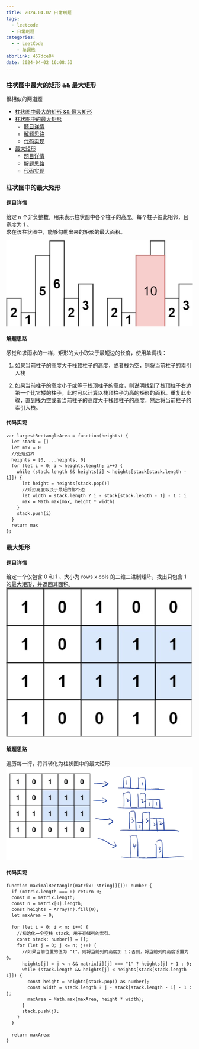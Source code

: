 ```yaml
---
title: 2024.04.02 日常刷题
tags:
  - leetcode
  - 日常刷题
categories:
  - - LeetCode
    - 单调栈
abbrlink: 457dce84
date: 2024-04-02 16:08:53
---
```


<!-- @format -->

### 柱状图中最大的矩形 && 最大矩形

很相似的两道题

- [柱状图中最大的矩形 \&\& 最大矩形](#柱状图中最大的矩形--最大矩形)
- [柱状图中的最大矩形](#柱状图中的最大矩形)
  - [题目详情](#题目详情)
  - [解题思路](#解题思路)
  - [代码实现](#代码实现)
- [最大矩形](#最大矩形)
  - [题目详情](#题目详情-1)
  - [解题思路](#解题思路-1)
  - [代码实现](#代码实现-1)

<!--more-->

### 柱状图中的最大矩形

#### 题目详情

给定 n 个非负整数，用来表示柱状图中各个柱子的高度。每个柱子彼此相邻，且宽度为 1 。  
求在该柱状图中，能够勾勒出来的矩形的最大面积。

![柱状图中最大的矩形](../images/blog-2024-04-02-16-11-39.png)

#### 解题思路

感觉和求雨水的一样，矩形的大小取决于最短边的长度，使用单调栈：

1. 如果当前柱子的高度大于栈顶柱子的高度，或者栈为空，则将当前柱子的索引入栈

2. 如果当前柱子的高度小于或等于栈顶柱子的高度，则说明找到了栈顶柱子右边第一个比它矮的柱子，此时可以计算以栈顶柱子为高的矩形的面积。重复此步骤，直到栈为空或者当前柱子的高度大于栈顶柱子的高度，然后将当前柱子的索引入栈。

#### 代码实现

```JS
var largestRectangleArea = function(heights) {
  let stack = []
  let max = 0
  //处理边界
  heights = [0, ...heights, 0]
  for (let i = 0; i < heights.length; i++) {
    while (stack.length && heights[i] < heights[stack[stack.length - 1]]) {
      let height = heights[stack.pop()]
      //矩形高度取决于最短的那个边
      let width = stack.length ? i - stack[stack.length - 1] - 1 : i
      max = Math.max(max, height * width)
    }
    stack.push(i)
  }
  return max
};
```

### 最大矩形

#### 题目详情

给定一个仅包含 0 和 1 、大小为 rows x cols 的二维二进制矩阵，找出只包含 1 的最大矩形，并返回其面积。  
![最大矩形](../images/blog-2024-04-02-16-16-28.png)

#### 解题思路

遍历每一行，将其转化为柱状图中的最大矩形  
![最大矩形具体思路](../images/blog-2024-04-02-16-17-42.png)

#### 代码实现

```TS
function maximalRectangle(matrix: string[][]): number {
  if (matrix.length === 0) return 0;
  const m = matrix.length;
  const n = matrix[0].length;
  const heights = Array(n).fill(0);
  let maxArea = 0;

  for (let i = 0; i < m; i++) {
    //初始化一个空栈 stack，用于存储列的索引。
    const stack: number[] = [];
    for (let j = 0; j <= n; j++) {
      //如果当前位置的值为 "1"，则将当前列的高度加 1；否则，将当前列的高度设置为 0。
      heights[j] = j < n && matrix[i][j] === "1" ? heights[j] + 1 : 0;
      while (stack.length && heights[j] < heights[stack[stack.length - 1]]) {
        const height = heights[stack.pop() as number];
        const width = stack.length ? j - stack[stack.length - 1] - 1 : j;
        maxArea = Math.max(maxArea, height * width);
      }
      stack.push(j);
    }
  }

  return maxArea;
}
```
